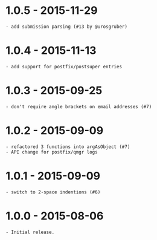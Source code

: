 
# 1.0.5 - 2015-11-29

    - add submission parsing (#13 by @urosgruber)

# 1.0.4 - 2015-11-13

    - add support for postfix/postsuper entries

# 1.0.3 - 2015-09-25

    - don't require angle brackets on email addresses (#7)

# 1.0.2 - 2015-09-09

    - refactored 3 functions into argAsObject (#7)
    - API change for postfix/qmgr logs

# 1.0.1 - 2015-09-09

    - switch to 2-space indentions (#6)

# 1.0.0 - 2015-08-06

    - Initial release.

